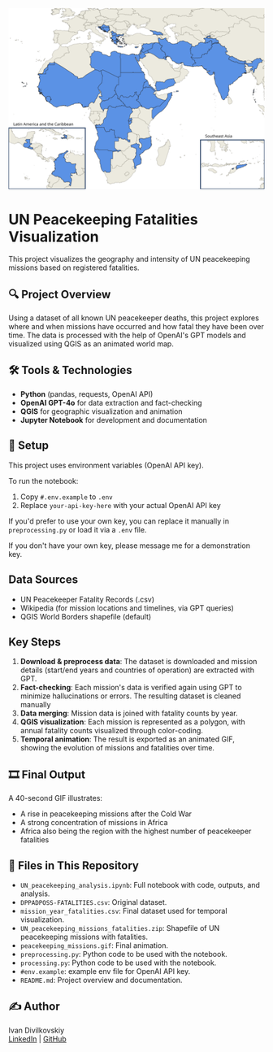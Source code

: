 ![Project Thumbnail](./thumbnail.png)

# UN Peacekeeping Fatalities Visualization

This project visualizes the geography and intensity of UN peacekeeping missions based on registered fatalities.

## 🔍 Project Overview

Using a dataset of all known UN peacekeeper deaths, this project explores where and when missions have occurred and how fatal they have been over time. The data is processed with the help of OpenAI's GPT models and visualized using QGIS as an animated world map.

## 🛠 Tools & Technologies

- **Python** (pandas, requests, OpenAI API)
- **OpenAI GPT-4o** for data extraction and fact-checking
- **QGIS** for geographic visualization and animation
- **Jupyter Notebook** for development and documentation

## 🔧 Setup

This project uses environment variables (OpenAI API key).

To run the notebook:
1. Copy `#.env.example` to `.env`
2. Replace `your-api-key-here` with your actual OpenAI API key

If you'd prefer to use your own key, you can replace it manually in `preprocessing.py` or load it via a `.env` file.

If you don't have your own key, please message me for a demonstration key.

## Data Sources

- UN Peacekeeper Fatality Records (.csv) 
- Wikipedia (for mission locations and timelines, via GPT queries)
- QGIS World Borders shapefile (default)

## Key Steps

1. **Download & preprocess data**: The dataset is downloaded and mission details (start/end years and countries of operation) are extracted with GPT.
2. **Fact-checking**: Each mission's data is verified again using GPT to minimize hallucinations or errors. The resulting dataset is cleaned manually
3. **Data merging**: Mission data is joined with fatality counts by year.
4. **QGIS visualization**: Each mission is represented as a polygon, with annual fatality counts visualized through color-coding.
5. **Temporal animation**: The result is exported as an animated GIF, showing the evolution of missions and fatalities over time.

## 🎞 Final Output

A 40-second GIF illustrates:
- A rise in peacekeeping missions after the Cold War
- A strong concentration of missions in Africa
- Africa also being the region with the highest number of peacekeeper fatalities

## 📎 Files in This Repository

- `UN_peacekeeping_analysis.ipynb`: Full notebook with code, outputs, and analysis.
- `DPPADPOSS-FATALITIES.csv`: Original dataset. 
- `mission_year_fatalities.csv`: Final dataset used for temporal visualization.
- `UN_peacekeeping_missions_fatalities.zip`: Shapefile of UN peacekeeping missions with fatalities.
- `peacekeeping_missions.gif`: Final animation.
- `preprocessing.py`: Python code to be used with the notebook.
- `processing.py`: Python code to be used with the notebook.
- `#env.example`: example env file for OpenAI API key.
- `README.md`: Project overview and documentation.

## ✍️ Author

Ivan Divilkovskiy  
[LinkedIn](https://www.linkedin.com/in/ivandivilkovskiy) | [GitHub](https://github.com/iv-div)
